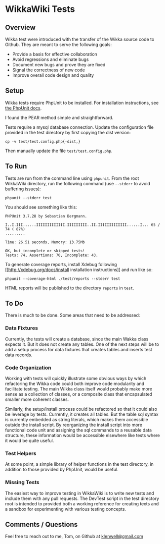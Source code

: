 # WikkaWiki Tests

## Overview
Wikka test were introduced with the transfer of the Wikka source code to Github. They are meant to serve the following goals:

- Provide a basis for effective collaboration
- Avoid regressions and eliminate bugs
- Document new bugs and prove they are fixed
- Signal the correctness of new code
- Improve overall code design and quality


## Setup
Wikka tests require PhpUnit to be installed. For installation instructions, see [the PhpUnit docs](http://phpunit.de/manual/3.7/en/installation.html).

I found the PEAR method simple and straightforward.

Tests require a mysql database connection. Update the configuration file provided in the test directory by first copying the dist version:

    cp -v test/test.config.php{-dist,}
    
Then manually update the file `test/test.config.php`.



## To Run
Tests are run from the command line using `phpunit`. From the root WikkaWiki directory, run the following command (use `--stderr` to avoid buffering issues):

    phpunit --stderr test
    
You should see something like this:

    PHPUnit 3.7.28 by Sebastian Bergmann.
    
    I..I.III......IIIIIIIIIIIII.IIIIIIIII..II.IIIIIIIIIIIII......I... 65 / 74 ( 87%)
    .........
    
    Time: 26.51 seconds, Memory: 13.75Mb
    
    OK, but incomplete or skipped tests!
    Tests: 74, Assertions: 70, Incomplete: 43.

To generate coverage reports, install Xdebug following [[http://xdebug.org/docs/install installation instructions]] and run like so:

    phpunit --coverage-html ./test/reports --stderr test
    
HTML reports will be published to the directory `reports` in `test`.

## To Do
There is much to be done. Some areas that need to be addressed:

### Data Fixtures
Currently, the tests will create a database, since the main Wakka class expects it. But it does not create any tables. One of the next steps will be to add a setup process for data fixtures that creates tables and inserts test data records. 

### Code Organization
Working with tests will quickly illustrate some obvious ways by which refactoring the Wikka code could both improve code modularity and facilitate testing. The main Wikka class itself would probably make more sense as a collection of classes, or a composite class that encapsulated smaller more coherent classes.

Similarly, the setup/install process could be refactored so that it could also be leverage by tests. Currently, it creates all tables. But the table sql syntax is currently embedded as string literals, which makes them accessible outside the install script. By reorganizing the install script into more functional code unit and assigning the sql commands to a reusable data structure, these information would be accessible elsewhere like tests where it would be quite useful.

### Test Helpers
At some point, a simple library of helper functions in the test directory, in addition to those provided by PhpUnit, would be useful.

### Missing Tests
The easiest way to improve testing in WikkaWiki is to write new tests and include them with any pull requests. The DevTest script in the test directory root is intended to provided both a working reference for creating texts and a sandbox for experimenting with various testing concepts.


## Comments / Questions
Feel free to reach out to me, Tom, on Github at [klenwell@gmail.com](https://github.com/klenwell)

